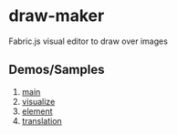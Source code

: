 # draw-maker
Fabric.js visual editor to draw over images

## Demos/Samples
1. [main](samples/main/index.html)
2. [visualize](samples/visualize/index.html)
3. [element](samples/element/index.html)
4. [translation](samples/translation/index.html)
